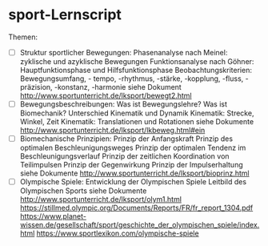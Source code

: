 # sport-Lernscript
Themen: 
 -[ ] Struktur sportlicher Bewegungen:
        Phasenanalyse nach Meinel: zyklische und azyklische Bewegungen
        Funktionsanalyse nach Göhner: Hauptfunktionsphase und Hilfsfunktionsphase
        Beobachtungskriterien: Bewegungsumfang, - tempo, -rhythmus, -stärke, -kopplung, -fluss, -präzision, -konstanz, -harmonie
            siehe Dokument
            http://www.sportunterricht.de/lksport/bewegt2.html
 -[ ] Bewegungsbeschreibungen:
        Was ist Bewegungslehre?
        Was ist Biomechanik?
        Unterschied Kinematik und Dynamik
        Kinematik: Strecke, Winkel, Zeit
        Kinematik: Translationen und Rotationen
            siehe Dokumente
            http://www.sportunterricht.de/lksport/lkbeweg.html#ein
 -[ ] Biomechanische Prinzipien:
        Prinzip der Anfangskraft
        Prinzip des optimalen Beschleunigungsweges
        Prinzip der optimalen Tendenz im Beschleunigungsverlauf
        Prinzip der zeitlichen Koordination von Teilimpulsen
        Prinzip der Gegenwirkung
        Prinzip der Impulserhaltung
            siehe Dokumente
            http://www.sportunterricht.de/lksport/bioprinz.html
 -[ ] Olympische Spiele:
        Entwicklung der Olympischen Spiele
        Leitbild des Olympischen Sports
            siehe Dokumente
            http://www.sportunterricht.de/lksport/olym1.html
            https://stillmed.olympic.org/Documents/Reports/FR/fr_report_1304.pdf
            https://www.planet-wissen.de/gesellschaft/sport/geschichte_der_olympischen_spiele/index.html
            https://www.sportlexikon.com/olympische-spiele

